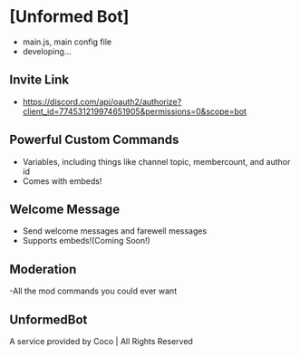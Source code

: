 # [Unformed Bot]
- main.js, main config file
- developing...

## Invite Link
- https://discord.com/api/oauth2/authorize?client_id=774531219974651905&permissions=0&scope=bot

## Powerful Custom Commands
- Variables, including things like channel topic, membercount, and author id
- Comes with embeds!

## Welcome Message
- Send welcome messages and farewell messages
- Supports embeds!(Coming Soon!)

## Moderation
-All the mod commands you could ever want

## UnformedBot
A service provided by Coco | All Rights Reserved
